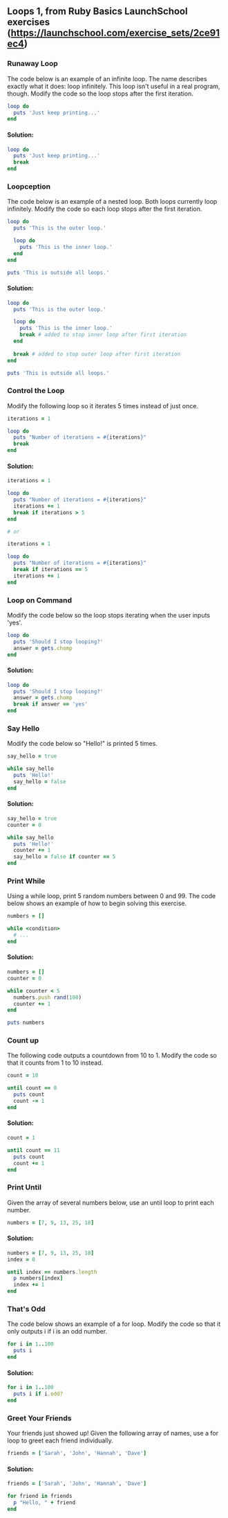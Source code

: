 ## Loops 1, from Ruby Basics LaunchSchool exercises   (https://launchschool.com/exercise_sets/2ce91ec4) 

### Runaway Loop
The code below is an example of an infinite loop. The name describes exactly what it does: loop infinitely. This loop isn't useful in a real program, though. Modify the code so the loop stops after the first iteration.

```ruby
loop do
  puts 'Just keep printing...'
end
```

#### Solution:

```ruby
loop do
  puts 'Just keep printing...'
  break 
end
```


### Loopception
The code below is an example of a nested loop. Both loops currently loop infinitely. Modify the code so each loop stops after the first iteration.

```ruby
loop do
  puts 'This is the outer loop.'

  loop do
    puts 'This is the inner loop.'
  end
end

puts 'This is outside all loops.'
```

#### Solution:

```ruby
loop do
  puts 'This is the outer loop.'

  loop do
    puts 'This is the inner loop.'
    break # added to stop inner loop after first iteration
  end
  
  break # added to stop outer loop after first iteration
end

puts 'This is outside all loops.'
```


### Control the Loop
Modify the following loop so it iterates 5 times instead of just once.

```ruby
iterations = 1

loop do
  puts "Number of iterations = #{iterations}"
  break
end
```

#### Solution:

```ruby
iterations = 1

loop do
  puts "Number of iterations = #{iterations}"
  iterations += 1
  break if iterations > 5
end

# or

iterations = 1

loop do
  puts "Number of iterations = #{iterations}"
  break if iterations == 5
  iterations += 1
end
```


### Loop on Command
Modify the code below so the loop stops iterating when the user inputs 'yes'.

```ruby
loop do
  puts 'Should I stop looping?'
  answer = gets.chomp
end
```

#### Solution:

```ruby
loop do
  puts 'Should I stop looping?'
  answer = gets.chomp
  break if answer == 'yes'
end
```


### Say Hello
Modify the code below so "Hello!" is printed 5 times.

```ruby
say_hello = true

while say_hello
  puts 'Hello!'
  say_hello = false
end
```

#### Solution:

```ruby
say_hello = true
counter = 0

while say_hello
  puts 'Hello!'
  counter += 1
  say_hello = false if counter == 5
end
```


### Print While
Using a while loop, print 5 random numbers between 0 and 99. The code below shows an example of how to begin solving this exercise.

```ruby
numbers = []

while <condition>
  # ...
end
```

#### Solution:

```ruby
numbers = []
counter = 0

while counter < 5
  numbers.push rand(100)
  counter += 1
end

puts numbers
```


### Count up
The following code outputs a countdown from 10 to 1. Modify the code so that it counts from 1 to 10 instead.

```ruby
count = 10

until count == 0
  puts count
  count -= 1
end
```

#### Solution:

```ruby
count = 1

until count == 11
  puts count
  count += 1
end
```


### Print Until
Given the array of several numbers below, use an until loop to print each number.

```ruby
numbers = [7, 9, 13, 25, 18]
```

#### Solution:

```ruby
numbers = [7, 9, 13, 25, 18]
index = 0

until index == numbers.length
  p numbers[index]
  index += 1
end
```


### That's Odd
The code below shows an example of a for loop. Modify the code so that it only outputs i if i is an odd number.

```ruby
for i in 1..100
  puts i
end
```

#### Solution:

```ruby
for i in 1..100
  puts i if i.odd?
end
```


### Greet Your Friends
Your friends just showed up! Given the following array of names, use a for loop to greet each friend individually.

```ruby
friends = ['Sarah', 'John', 'Hannah', 'Dave']
```

#### Solution:

```ruby
friends = ['Sarah', 'John', 'Hannah', 'Dave']

for friend in friends
  p "Hello, " + friend
end
```
